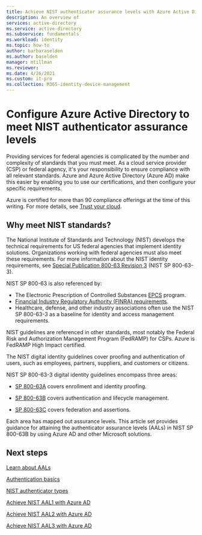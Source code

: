 ```yaml
---
title: Achieve NIST authenticator assurance levels with Azure Active Directory
description: An overview of 
services: active-directory 
ms.service: active-directory
ms.subservice: fundamentals
ms.workload: identity
ms.topic: how-to
author: barbaraselden
ms.author: baselden
manager: mtillman
ms.reviewer: 
ms.date: 4/26/2021
ms.custom: it-pro
ms.collection: M365-identity-device-management
---
```


# Configure Azure Active Directory to meet NIST authenticator assurance levels

Providing services for federal agencies is complicated by the number and complexity of standards that you must meet. As a cloud service provider (CSP) or federal agency, it's your responsibility to ensure compliance with all relevant standards. Azure and Azure Active Directory (Azure AD) make this easier by enabling you to use our certifications, and then configure your specific requirements.

Azure is certified for more than 90 compliance offerings at the time of this writing. For more details, see [Trust your cloud](https://azure.microsoft.com/overview/trusted-cloud/).

## Why meet NIST standards? 

The National Institute of Standards and Technology (NIST) develops the technical requirements for US federal agencies that implement identity solutions. Organizations working with federal agencies must also meet these requirements. For more information about the NIST identity requirements, see [Special Publication 800-63 Revision 3](https://pages.nist.gov/800-63-3/sp800-63-3.html) (NIST SP 800-63-3).

NIST SP 800-63 is also referenced by:
* The Electronic Prescription of Controlled Substances [EPCS](https://deadiversion.usdoj.gov/ecomm/e_rx/) program. 
* [Financial Industry Regulatory Authority (FINRA) requirements](https://www.finra.org/rules-guidance). 
* Healthcare, defense, and other industry associations often use the NIST SP 800-63-3 as a baseline for identity and access management requirements.

NIST guidelines are referenced in other standards, most notably the Federal Risk and Authorization Management Program (FedRAMP) for CSPs. Azure is FedRAMP High Impact certified. 

The NIST digital identity guidelines cover proofing and authentication of users, such as employees, partners, suppliers, and customers or citizens. 

NIST SP 800-63-3 digital identity guidelines encompass three areas:

* [SP 800-63A](https://pages.nist.gov/800-63-3/sp800-63a.html) covers enrollment and identity proofing.

* [SP 800-63B](https://pages.nist.gov/800-63-3/sp800-63b.html) covers authentication and lifecycle management.

* [SP 800-63C](https://pages.nist.gov/800-63-3/sp800-63c.html) covers federation and assertions.

Each area has mapped out assurance levels. This article set provides guidance for attaining the authenticator assurance levels (AALs) in NIST SP 800-63B by using Azure AD and other Microsoft solutions.

## Next steps 

[Learn about AALs](nist-about-authenticator-assurance-levels.md)

[Authentication basics](nist-authentication-basics.md)

[NIST authenticator types](nist-authenticator-types.md)

[Achieve NIST AAL1 with Azure AD](nist-authenticator-assurance-level-1.md)

[Achieve NIST AAL2 with Azure AD](nist-authenticator-assurance-level-2.md)

[Achieve NIST AAL3 with Azure AD](nist-authenticator-assurance-level-3.md) 
